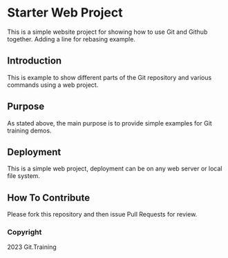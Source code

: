 # Starter Web Project
This is a simple website project for showing how to use Git and Github together. Adding a line for rebasing example.

## Introduction
This is example to show different parts of the Git repository and various commands using a web project.

## Purpose
As stated above, the main purpose is to provide simple examples for Git training demos.

## Deployment
This is a simple web project, deployment can be on any web server or local file system.

## How To Contribute
Please fork this repository and then issue Pull Requests for review.

### Copyright
2023 Git.Training